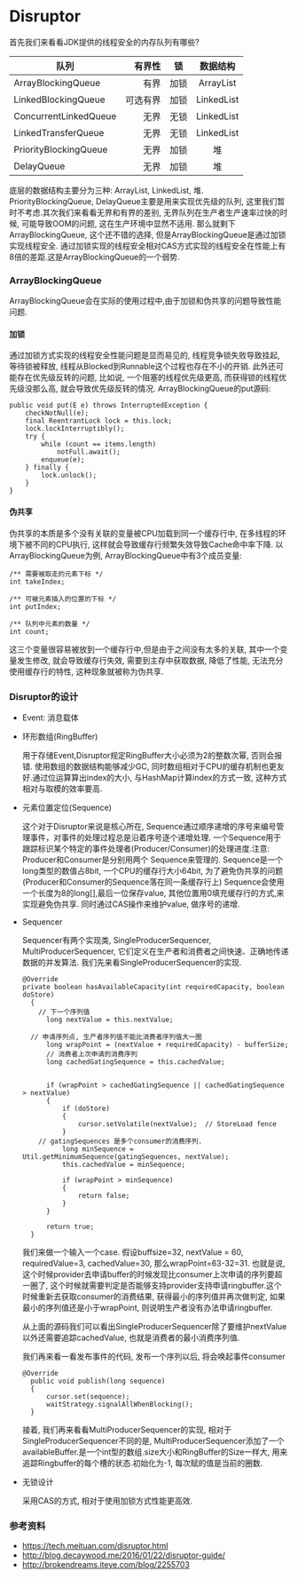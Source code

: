 # Disruptor

首先我们来看看JDK提供的线程安全的内存队列有哪些?

| 队列        | 有界性    |  锁  | 数据结构 |
| --------   | -----:   | :----: | :----: |
| ArrayBlockingQueue | 有界 | 加锁 | ArrayList |
| LinkedBlockingQueue | 可选有界 | 加锁 | LinkedList |
| ConcurrentLinkedQueue | 无界 | 无锁 | LinkedList |
| LinkedTransferQueue | 无界 | 无锁 | LinkedList |
| PriorityBlockingQueue | 无界 | 加锁 | 堆 |
| DelayQueue | 无界 | 加锁 | 堆 |

底层的数据结构主要分为三种: ArrayList, LinkedList, 堆. PriorityBlockingQueue, DelayQueue主要是用来实现优先级的队列, 这里我们暂时不考虑.其次我们来看看无界和有界的差别, 无界队列在生产者生产速率过快的时候, 可能导致OOM的问题, 这在生产环境中显然不适用. 那么就剩下ArrayBlockingQueue, 这个还不错的选择, 但是ArrayBlockingQueue是通过加锁实现线程安全. 通过加锁实现的线程安全相对CAS方式实现的线程安全在性能上有8倍的差距.这是ArrayBlockingQueue的一个弱势.

### ArrayBlockingQueue

ArrayBlockingQueue会在实际的使用过程中,由于加锁和伪共享的问题导致性能问题.

#### 加锁

通过加锁方式实现的线程安全性能问题是显而易见的, 线程竞争锁失败导致挂起, 等待锁被释放, 线程从Blocked到Runnable这个过程也存在不小的开销. 此外还可能存在优先级反转的问题, 比如说, 一个阻塞的线程优先级更高, 而获得锁的线程优先级没那么高, 就会导致优先级反转的情况. ArrayBlockingQueue的put源码:

```
public void put(E e) throws InterruptedException {
    checkNotNull(e);
    final ReentrantLock lock = this.lock;
    lock.lockInterruptibly();
    try {
        while (count == items.length)
            notFull.await();
        enqueue(e);
    } finally {
        lock.unlock();
    }
}
```

#### 伪共享

伪共享的本质是多个没有关联的变量被CPU加载到同一个缓存行中, 在多线程的环境下被不同的CPU执行, 这样就会导致缓存行频繁失效导致Cache命中率下降. 以ArrayBlockingQueue为例, ArrayBlockingQueue中有3个成员变量: 

```
/** 需要被取走的元素下标 */
int takeIndex;

/** 可被元素插入的位置的下标 */
int putIndex;

/** 队列中元素的数量 */
int count;
```

这三个变量很容易被放到一个缓存行中,但是由于之间没有太多的关联, 其中一个变量发生修改, 就会导致缓存行失效, 需要到主存中获取数据, 降低了性能, 无法充分使用缓存行的特性, 这种现象就被称为伪共享.

### Disruptor的设计
* Event: 消息载体

* 环形数组(RingBuffer)
  
  用于存储Event,Disruptor规定RingBuffer大小必须为2的整数次幂, 否则会报错. 使用数组的数据结构能够减少GC, 同时数组相对于CPU的缓存机制也更友好.通过位运算算出index的大小, 与HashMap计算index的方式一致, 这种方式相对与取模的效率要高. 

* 元素位置定位(Sequence)
  
  这个对于Disruptor来说是核心所在, Sequence通过顺序递增的序号来编号管理事件，对事件的处理过程总是沿着序号逐个递增处理. 一个Sequence用于跟踪标识某个特定的事件处理者(Producer/Consumer)的处理进度.注意: Producer和Consumer是分别用两个 Sequence来管理的. Sequence是一个long类型的数值占8bit, 一个CPU的缓存行大小64bit, 为了避免伪共享的问题(Producer和Consumer的Sequence落在同一条缓存行上) Sequence会使用一个长度为8的long[],最后一位保存value, 其他位置用0填充缓存行的方式,来实现避免伪共享. 同时通过CAS操作来维护value, 做序号的递增.
  
* Sequencer

  Sequencer有两个实现类, SingleProducerSequencer, MultiProducerSequencer, 它们定义在生产者和消费者之间快速、正确地传递数据的并发算法. 
  我们先来看SingleProducerSequencer的实现.
  
  ```
  @Override  
  private boolean hasAvailableCapacity(int requiredCapacity, boolean doStore)
    {
      // 下一个序列值
        long nextValue = this.nextValue;

    // 申请序列点, 生产者序列值不能比消费者序列值大一圈
        long wrapPoint = (nextValue + requiredCapacity) - bufferSize;
        // 消费者上次申请的消费序列
        long cachedGatingSequence = this.cachedValue;

     
        if (wrapPoint > cachedGatingSequence || cachedGatingSequence > nextValue)
        {
            if (doStore)
            {
                cursor.setVolatile(nextValue);  // StoreLoad fence
            }
      // gatingSequences 是多个consumer的消费序列.
            long minSequence = Util.getMinimumSequence(gatingSequences, nextValue);
            this.cachedValue = minSequence;

            if (wrapPoint > minSequence)
            {
                return false;
            }
        }

        return true;
    }
  ```
  我们来做一个输入一个case. 假设buffsize=32, nextValue = 60, requiredValue=3, cachedValue=30, 那么wrapPoint=63-32=31. 也就是说, 这个时候provider去申请buffer的时候发现比consumer上次申请的序列要超一圈了, 这个时候就需要判定是否能够支持provider支持申请ringbuffer.这个时候重新去获取consumer的消费结果, 获得最小的序列值并再次做判定, 如果最小的序列值还是小于wrapPoint, 则说明生产者没有办法申请ringbuffer.
  
  从上面的源码我们可以看出SingleProducerSequencer除了要维护nextValue以外还需要追踪cachedValue, 也就是消费者的最小消费序列值.
  
  我们再来看一看发布事件的代码, 发布一个序列以后, 将会唤起事件consumer
  
  ```
  @Override
    public void publish(long sequence)
    {
        cursor.set(sequence);
        waitStrategy.signalAllWhenBlocking();
    }
  ```
  
  接着, 我们再来看看MultiProducerSequencer的实现, 相对于SingleProducerSequencer不同的是, MultiProducerSequencer添加了一个availableBuffer.是一个int型的数组.size大小和RingBuffer的Size一样大, 用来追踪Ringbuffer的每个槽的状态.初始化为-1, 每次赋的值是当前的圈数.
* 无锁设计

  采用CAS的方式, 相对于使用加锁方式性能更高效.


### 参考资料
* https://tech.meituan.com/disruptor.html
* http://blog.decaywood.me/2016/01/22/disruptor-guide/ 
* http://brokendreams.iteye.com/blog/2255703